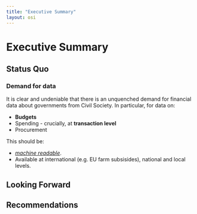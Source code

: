 ```yaml
---
title: "Executive Summary"
layout: osi
---
```


# Executive Summary 

## Status Quo 

### Demand for data 

It is clear and undeniable that there is an unquenched demand for financial data about governments from Civil Society. In particular, for data on:

<ul>
	<li><strong>Budgets</strong></li>
	<li>Spending - crucially, at <strong> transaction level</strong></li>  
	<li> Procurement</li>
</ul>

This should be:
* *[machine readable](machinereadfaq.html)*.
* Available at international (e.g. EU farm subsisides), national and local levels.


## Looking Forward 

## Recommendations 